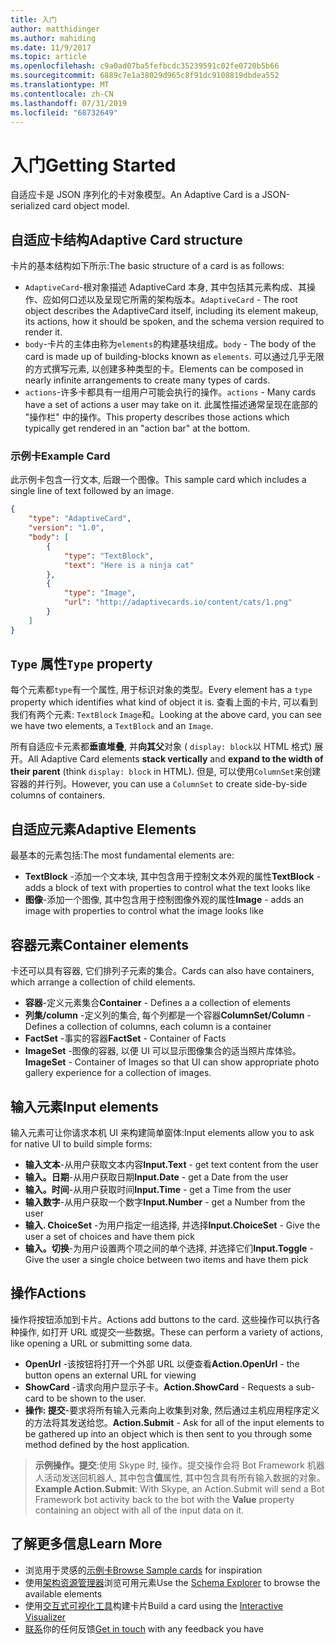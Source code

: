 ```yaml
---
title: 入门
author: matthidinger
ms.author: mahiding
ms.date: 11/9/2017
ms.topic: article
ms.openlocfilehash: c9a0ad07ba5fefbcdc35239591c02fe0720b5b66
ms.sourcegitcommit: 6889c7e1a38029d965c8f91dc9108819dbdea552
ms.translationtype: MT
ms.contentlocale: zh-CN
ms.lasthandoff: 07/31/2019
ms.locfileid: "68732649"
---
```

# <a name="getting-started"></a><span data-ttu-id="14fa1-102">入门</span><span class="sxs-lookup"><span data-stu-id="14fa1-102">Getting Started</span></span> 

<span data-ttu-id="14fa1-103">自适应卡是 JSON 序列化的卡对象模型。</span><span class="sxs-lookup"><span data-stu-id="14fa1-103">An Adaptive Card is a JSON-serialized card object model.</span></span>

## <a name="adaptive-card-structure"></a><span data-ttu-id="14fa1-104">自适应卡结构</span><span class="sxs-lookup"><span data-stu-id="14fa1-104">Adaptive Card structure</span></span>

<span data-ttu-id="14fa1-105">卡片的基本结构如下所示:</span><span class="sxs-lookup"><span data-stu-id="14fa1-105">The basic structure of a card is as follows:</span></span>

* <span data-ttu-id="14fa1-106">`AdaptiveCard`-根对象描述 AdaptiveCard 本身, 其中包括其元素构成、其操作、应如何口述以及呈现它所需的架构版本。</span><span class="sxs-lookup"><span data-stu-id="14fa1-106">`AdaptiveCard` - The root object describes the AdaptiveCard itself, including its element makeup, its actions, how it should be spoken, and the schema version required to render it.</span></span>
* <span data-ttu-id="14fa1-107">`body`-卡片的主体由称为`elements`的构建基块组成。</span><span class="sxs-lookup"><span data-stu-id="14fa1-107">`body` - The body of the card is made up of building-blocks known as `elements`.</span></span> <span data-ttu-id="14fa1-108">可以通过几乎无限的方式撰写元素, 以创建多种类型的卡。</span><span class="sxs-lookup"><span data-stu-id="14fa1-108">Elements can be composed in nearly infinite arrangements to create many types of cards.</span></span> 
* <span data-ttu-id="14fa1-109">`actions`-许多卡都具有一组用户可能会执行的操作。</span><span class="sxs-lookup"><span data-stu-id="14fa1-109">`actions` - Many cards have a set of actions a user may take on it.</span></span> <span data-ttu-id="14fa1-110">此属性描述通常呈现在底部的 "操作栏" 中的操作。</span><span class="sxs-lookup"><span data-stu-id="14fa1-110">This property describes those actions which typically get rendered in an "action bar" at the bottom.</span></span>

### <a name="example-card"></a><span data-ttu-id="14fa1-111">示例卡</span><span class="sxs-lookup"><span data-stu-id="14fa1-111">Example Card</span></span>

<span data-ttu-id="14fa1-112">此示例卡包含一行文本, 后跟一个图像。</span><span class="sxs-lookup"><span data-stu-id="14fa1-112">This sample card which includes a single line of text followed by an image.</span></span>

```json
{
    "type": "AdaptiveCard",
    "version": "1.0",
    "body": [
        {
            "type": "TextBlock",
            "text": "Here is a ninja cat"
        },
        {
            "type": "Image",
            "url": "http://adaptivecards.io/content/cats/1.png"
        }
    ]
}
```

## <a name="type-property"></a><span data-ttu-id="14fa1-113">`Type` 属性</span><span class="sxs-lookup"><span data-stu-id="14fa1-113">`Type` property</span></span>

<span data-ttu-id="14fa1-114">每个元素都`type`有一个属性, 用于标识对象的类型。</span><span class="sxs-lookup"><span data-stu-id="14fa1-114">Every element has a `type` property which identifies what kind of object it is.</span></span> <span data-ttu-id="14fa1-115">查看上面的卡片, 可以看到我们有两个元素: `TextBlock` `Image`和。</span><span class="sxs-lookup"><span data-stu-id="14fa1-115">Looking at the above card, you can see we have two elements, a `TextBlock` and an `Image`.</span></span>

<span data-ttu-id="14fa1-116">所有自适应卡元素都**垂直堆叠**, 并**向其父**对象 ( `display: block`以 HTML 格式) 展开。</span><span class="sxs-lookup"><span data-stu-id="14fa1-116">All Adaptive Card elements **stack vertically** and **expand to the width of their parent** (think `display: block` in HTML).</span></span> <span data-ttu-id="14fa1-117">但是, 可以使用`ColumnSet`来创建容器的并行列。</span><span class="sxs-lookup"><span data-stu-id="14fa1-117">However, you can use a `ColumnSet` to create side-by-side columns of containers.</span></span>

## <a name="adaptive-elements"></a><span data-ttu-id="14fa1-118">自适应元素</span><span class="sxs-lookup"><span data-stu-id="14fa1-118">Adaptive Elements</span></span>

<span data-ttu-id="14fa1-119">最基本的元素包括:</span><span class="sxs-lookup"><span data-stu-id="14fa1-119">The most fundamental elements are:</span></span>

* <span data-ttu-id="14fa1-120">**TextBlock** -添加一个文本块, 其中包含用于控制文本外观的属性</span><span class="sxs-lookup"><span data-stu-id="14fa1-120">**TextBlock** - adds a block of text with properties to control what the text looks like</span></span>
* <span data-ttu-id="14fa1-121">**图像**-添加一个图像, 其中包含用于控制图像外观的属性</span><span class="sxs-lookup"><span data-stu-id="14fa1-121">**Image** - adds an image with properties to control what the image looks like</span></span>

## <a name="container-elements"></a><span data-ttu-id="14fa1-122">容器元素</span><span class="sxs-lookup"><span data-stu-id="14fa1-122">Container elements</span></span>

<span data-ttu-id="14fa1-123">卡还可以具有容器, 它们排列子元素的集合。</span><span class="sxs-lookup"><span data-stu-id="14fa1-123">Cards can also have containers, which arrange a collection of child elements.</span></span>

* <span data-ttu-id="14fa1-124">**容器**-定义元素集合</span><span class="sxs-lookup"><span data-stu-id="14fa1-124">**Container** - Defines a a collection of elements</span></span>
* <span data-ttu-id="14fa1-125">**列集/column** -定义列的集合, 每个列都是一个容器</span><span class="sxs-lookup"><span data-stu-id="14fa1-125">**ColumnSet/Column** - Defines a collection of columns, each column is a container</span></span>
* <span data-ttu-id="14fa1-126">**FactSet** -事实的容器</span><span class="sxs-lookup"><span data-stu-id="14fa1-126">**FactSet** - Container of Facts</span></span>
* <span data-ttu-id="14fa1-127">**ImageSet** -图像的容器, 以便 UI 可以显示图像集合的适当照片库体验。</span><span class="sxs-lookup"><span data-stu-id="14fa1-127">**ImageSet** - Container of Images so that UI can show appropriate photo gallery experience for a collection of images.</span></span>

## <a name="input-elements"></a><span data-ttu-id="14fa1-128">输入元素</span><span class="sxs-lookup"><span data-stu-id="14fa1-128">Input elements</span></span>

<span data-ttu-id="14fa1-129">输入元素可让你请求本机 UI 来构建简单窗体:</span><span class="sxs-lookup"><span data-stu-id="14fa1-129">Input elements allow you to ask for native UI to build simple forms:</span></span>

* <span data-ttu-id="14fa1-130">**输入文本**-从用户获取文本内容</span><span class="sxs-lookup"><span data-stu-id="14fa1-130">**Input.Text** - get text content from the user</span></span>
* <span data-ttu-id="14fa1-131">**输入。日期**-从用户获取日期</span><span class="sxs-lookup"><span data-stu-id="14fa1-131">**Input.Date** - get a Date from the user</span></span>
* <span data-ttu-id="14fa1-132">**输入。时间**-从用户获取时间</span><span class="sxs-lookup"><span data-stu-id="14fa1-132">**Input.Time** - get a Time from the user</span></span>
* <span data-ttu-id="14fa1-133">**输入数字**-从用户获取一个数字</span><span class="sxs-lookup"><span data-stu-id="14fa1-133">**Input.Number** - get a Number from the user</span></span>
* <span data-ttu-id="14fa1-134">**输入. ChoiceSet** -为用户指定一组选择, 并选择</span><span class="sxs-lookup"><span data-stu-id="14fa1-134">**Input.ChoiceSet** - Give the user a set of choices and have them pick</span></span>
* <span data-ttu-id="14fa1-135">**输入。切换**-为用户设置两个项之间的单个选择, 并选择它们</span><span class="sxs-lookup"><span data-stu-id="14fa1-135">**Input.Toggle** - Give the user a single choice between two items and have them pick</span></span>

## <a name="actions"></a><span data-ttu-id="14fa1-136">操作</span><span class="sxs-lookup"><span data-stu-id="14fa1-136">Actions</span></span>

<span data-ttu-id="14fa1-137">操作将按钮添加到卡片。</span><span class="sxs-lookup"><span data-stu-id="14fa1-137">Actions add buttons to the card.</span></span> <span data-ttu-id="14fa1-138">这些操作可以执行各种操作, 如打开 URL 或提交一些数据。</span><span class="sxs-lookup"><span data-stu-id="14fa1-138">These can perform a variety of actions, like opening a URL or submitting some data.</span></span>

* <span data-ttu-id="14fa1-139">**OpenUrl** -该按钮将打开一个外部 URL 以便查看</span><span class="sxs-lookup"><span data-stu-id="14fa1-139">**Action.OpenUrl** - the button opens an external URL for viewing</span></span>
* <span data-ttu-id="14fa1-140">**ShowCard** -请求向用户显示子卡。</span><span class="sxs-lookup"><span data-stu-id="14fa1-140">**Action.ShowCard** - Requests a sub-card to be shown to the user.</span></span>
* <span data-ttu-id="14fa1-141">**操作: 提交**-要求将所有输入元素向上收集到对象, 然后通过主机应用程序定义的方法将其发送给您。</span><span class="sxs-lookup"><span data-stu-id="14fa1-141">**Action.Submit** - Ask for all of the input elements to be gathered up into an object which is then sent to you through some method defined by the host application.</span></span>

> <span data-ttu-id="14fa1-142">**示例操作。提交**:使用 Skype 时, 操作。提交操作会将 Bot Framework 机器人活动发送回机器人, 其中包含**值**属性, 其中包含具有所有输入数据的对象。</span><span class="sxs-lookup"><span data-stu-id="14fa1-142">**Example Action.Submit**: With Skype, an Action.Submit will send a Bot Framework bot activity back to the bot with the **Value** property containing an object with all of the input data on it.</span></span>

## <a name="learn-more"></a><span data-ttu-id="14fa1-143">了解更多信息</span><span class="sxs-lookup"><span data-stu-id="14fa1-143">Learn More</span></span>

* <span data-ttu-id="14fa1-144">浏览用于灵感的[示例卡](http://adaptivecards.io/samples/)</span><span class="sxs-lookup"><span data-stu-id="14fa1-144">[Browse Sample cards](http://adaptivecards.io/samples/) for inspiration</span></span>
* <span data-ttu-id="14fa1-145">使用[架构资源管理器](http://adaptivecards.io/explorer)浏览可用元素</span><span class="sxs-lookup"><span data-stu-id="14fa1-145">Use the [Schema Explorer](http://adaptivecards.io/explorer) to browse the available elements</span></span>
* <span data-ttu-id="14fa1-146">使用[交互式可视化工具](http://adaptivecards.io/visualizer/)构建卡片</span><span class="sxs-lookup"><span data-stu-id="14fa1-146">Build a card using the [Interactive Visualizer](http://adaptivecards.io/visualizer/)</span></span>
* <span data-ttu-id="14fa1-147">[联系](http://adaptivecards.io/connect)你的任何反馈</span><span class="sxs-lookup"><span data-stu-id="14fa1-147">[Get in touch](http://adaptivecards.io/connect) with any feedback you have</span></span>
